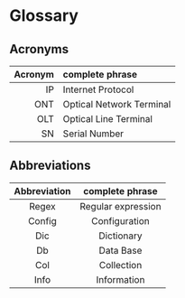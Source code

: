 # Glossary

## Acronyms

| Acronym | complete phrase          |
| -------:|:------------------------ |
| IP      | Internet Protocol        |
| ONT     | Optical Network Terminal |
| OLT     | Optical Line Terminal    |
| SN      | Serial Number            |

## Abbreviations

| Abbreviation | complete phrase    |
|:------------:|:------------------:|
| Regex        | Regular expression |
| Config       | Configuration      |
| Dic          | Dictionary         |
| Db           | Data Base          |
| Col          | Collection         |
| Info         | Information        |
